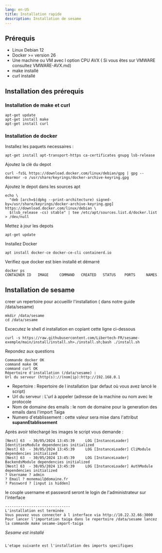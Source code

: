 ```yaml
---
lang: en-US
title: Installation rapide
description: Installation de sesame
---
```

## Prérequis
* Linux Debian 12
* Docker >= version 26
* Une machine ou VM avec l option CPU AVX ( Si vous êtes sur VMWARE consultez VMWARE-AVX.md)
* make installé
* curl installé

## Installation des prérequis
### Installation de make et curl
```
apt-get update 
apt-get install make
apt-get install curl
```

### Installation de docker

Installez les paquets necessaires :

```
apt-get install apt-transport-https ca-certificates gnupg lsb-release 
```
Ajoutez la clé du depot

```
curl -fsSL https://download.docker.com/linux/debian/gpg | gpg --dearmor -o /usr/share/keyrings/docker-archive-keyring.gpg
```

Ajoutez le depot dans les sources apt

```
echo \
  "deb [arch=$(dpkg --print-architecture) signed-by=/usr/share/keyrings/docker-archive-keyring.gpg] https://download.docker.com/linux/debian \
  $(lsb_release -cs) stable" | tee /etc/apt/sources.list.d/docker.list > /dev/null

```
Mettez à jour les depots

```
apt-get update
```

Installez Docker

```
apt install docker-ce docker-ce-cli containerd.io
```

Verifiez que docker est bien installé et démarré

```
docker ps 
CONTAINER ID   IMAGE     COMMAND   CREATED   STATUS    PORTS     NAMES
```


## Installation de sesame



creer un repertoire pour accueillir l'installation ( dans notre guide /data/sesame)

```
mkdir /data/sesame
cd /data/sesame
```
Excecutez le shell d installation en copiant cette ligne ci-dessous
```
curl -s https://raw.githubusercontent.com/Libertech-FR/sesame-exemple/main/install/install.sh>./install.sh;bash ./install.sh
```
Repondez aux questions

```
Commande docker OK
command make OK
command curl OK
Répertoire d'installation (/data/sesame) :
Url du serveur (http(s)://(nom|ip):http://192.168.0.1
```
* Repertoire : Repertoire de l installation (par defaut où vous avez lancé le script)
* Url du serveur : L'url à appeler (adresse de la machine ou nom avec le protocole
* Nom de domaine des emails : le nom de domaine pour la generation des emails dans l'import Taiga
* Numero d'etablissement : cette valeur sera mise dans l'attribut  **supannEtablissement**

Après avoir télechargé les images le script vous demande :

```
[Nest] 63  - 30/05/2024 13:45:39     LOG [InstanceLoader] IdentitiesModule dependencies initialized
[Nest] 63  - 30/05/2024 13:45:39     LOG [InstanceLoader] CliModule dependencies initialized
[Nest] 63  - 30/05/2024 13:45:39     LOG [InstanceLoader] BackendsModule dependencies initialized
[Nest] 63  - 30/05/2024 13:45:39     LOG [InstanceLoader] AuthModule dependencies initialized
? Username ? admin
? Email ? monemail@domaine.fr
? Password ? [input is hidden] 

```
le couple username et password seront le login de l'administrateur sur l'interface


```
------------------------------
L'installation est terminée
Vous pouvez vous connecter à l interface via http://10.22.32.66:3000
Pour lancer l'importation taiga dans le repertoire /data/sesame lancez la commande make sesame-import-taiga
```

*Sesame est installé*
```

L'etape suivante est l'installation des imports specifiques
